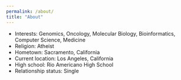 ```yaml
---
permalink: /about/
title: "About"
---
```


* Interests: Genomics, Oncology, Molecular Biology, Bioinformatics, Computer Science, Medicine
* Religion: Atheist
* Hometown: Sacramento, California
* Current location: Los Angeles, California
* High school: Rio Americano High School
* Relationship status: Single
